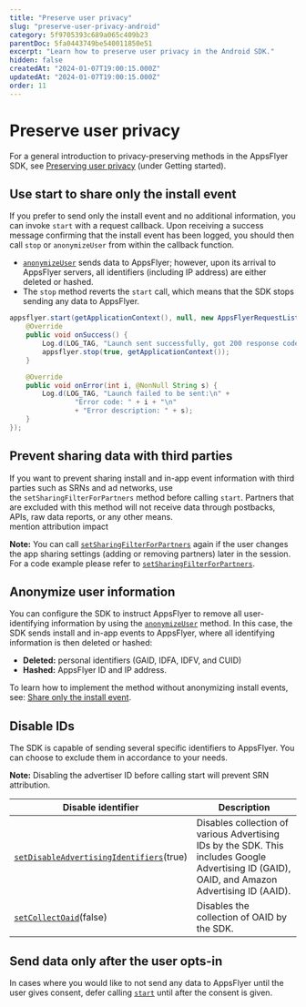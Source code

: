 ```yaml
---
title: "Preserve user privacy"
slug: "preserve-user-privacy-android"
category: 5f9705393c689a065c409b23
parentDoc: 5fa0443749be540011850e51
excerpt: "Learn how to preserve user privacy in the Android SDK."
hidden: false
createdAt: "2024-01-07T19:00:15.000Z"
updatedAt: "2024-01-07T19:00:15.000Z"
order: 11
---
```


# Preserve user privacy

For a general introduction to privacy-preserving methods in the AppsFlyer SDK, see [Preserving user privacy](https://dev.appsflyer.com/hc/docs/preserve-user-privacy-1) (under Getting started).

## Use start to share only the install event

If you prefer to send only the install event and no additional information, you can invoke `start` with a request callback. Upon receiving a success message confirming that the install event has been logged, you should then call `stop` or `anonymizeUser` from within the callback function.

- [`anonymizeUser`](https://dev.appsflyer.com/hc/docs/android-sdk-reference-appsflyerlib#anonymizeuser) sends data to AppsFlyer; however, upon its arrival to AppsFlyer servers, all identifiers (including IP address) are either deleted or hashed.
- The `stop` method reverts the `start` call, which means that the SDK stops sending any data to AppsFlyer.

```java
appsflyer.start(getApplicationContext(), null, new AppsFlyerRequestListener() {
    @Override
    public void onSuccess() {
        Log.d(LOG_TAG, "Launch sent successfully, got 200 response code from server");
        appsflyer.stop(true, getApplicationContext());
    }

    @Override
    public void onError(int i, @NonNull String s) {
        Log.d(LOG_TAG, "Launch failed to be sent:\n" +
                "Error code: " + i + "\n"
                + "Error description: " + s);
    }
});
```

## Prevent sharing data with third parties

If you want to prevent sharing install and in-app event information with third parties such as SRNs and ad networks, use the `setSharingFilterForPartners` method before calling `start`. Partners that are excluded with this method will not receive data through postbacks, APIs, raw data reports, or any other means.  
mention attribution impact

**Note:** You can call [`setSharingFilterForPartners`](https://dev.appsflyer.com/hc/docs/android-sdk-reference-appsflyerlib#setsharingfilterforpartners) again if the user changes the app sharing settings (adding or removing partners) later in the session.  
For a code example please refer to [`setSharingFilterForPartners`](https://dev.appsflyer.com/hc/docs/android-sdk-reference-appsflyerlib#setsharingfilterforpartners).

## Anonymize user information

You can configure the SDK to instruct AppsFlyer to remove all user-identifying information by using the [`anonymizeUser`](https://dev.appsflyer.com/hc/docs/android-sdk-reference-appsflyerlib#anonymizeuser) method. In this case, the SDK sends install and in-app events to AppsFlyer, where all identifying information is then deleted or hashed:

- **Deleted:** personal identifiers (GAID, IDFA, IDFV, and CUID)
- **Hashed:** AppsFlyer ID and IP address.

To learn how to implement the method without anonymizing install events, see: [Share only the install event](https://dev.appsflyer.com/hc/docs/preserve-user-privacy#share-only-the-install-event).

## Disable IDs

The SDK is capable of sending several specific identifiers to AppsFlyer. You can choose to exclude them in accordance to your needs. 

**Note:** Disabling the advertiser ID before calling start will prevent SRN attribution.

| Disable identifier                                                                                                                                | Description                                                                                                                                    |
| ------------------------------------------------------------------------------------------------------------------------------------------------- | ---------------------------------------------------------------------------------------------------------------------------------------------- |
| [`setDisableAdvertisingIdentifiers`](https://dev.appsflyer.com/hc/docs/android-sdk-reference-appsflyerlib#setdisableadvertisingidentifiers)(true) | Disables collection of various Advertising IDs by the SDK. This includes Google Advertising ID (GAID), OAID, and Amazon Advertising ID (AAID). |
| [`setCollectOaid`](https://dev.appsflyer.com/hc/docs/android-sdk-reference-appsflyerlib#setcollectoaid)(false)                                    | Disables the collection of OAID by the SDK.                                                                                                    |

## Send data only after the user opts-in

In cases where you would like to not send any data to AppsFlyer until the user gives consent, defer calling [`start`](https://dev.appsflyer.com/hc/docs/android-sdk-reference-appsflyerlib#start) until after the consent is given.